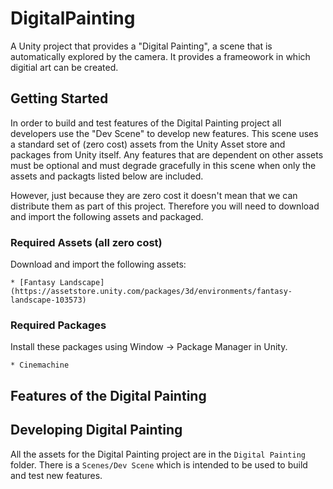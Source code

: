 # DigitalPainting
A Unity project that provides a "Digital Painting", a scene that is automatically explored by the camera. It provides a frameowork in which digitial art can be created.

## Getting Started

In order to build and test features of the Digital Painting project all developers use the "Dev Scene" to develop new features. This scene uses a standard set of (zero cost) assets from the Unity Asset store and packages from Unity itself. Any features that are dependent on other assets must be optional and must degrade gracefully in this scene when only the assets and packagts listed below are included.

However, just because they are zero cost it doesn't mean that we can distribute them as part of this project. Therefore you will need to download and import the following assets and packaged.

### Required Assets (all zero cost)

Download and import the following assets:

    * [Fantasy Landscape](https://assetstore.unity.com/packages/3d/environments/fantasy-landscape-103573)

### Required Packages

Install these packages using Window -> Package Manager in Unity.

    * Cinemachine

## Features of the Digital Painting

## Developing Digital Painting

All the assets for the Digital Painting project are in the `Digital Painting` folder. There is a `Scenes/Dev Scene` which is intended to be used to build and test new features.






